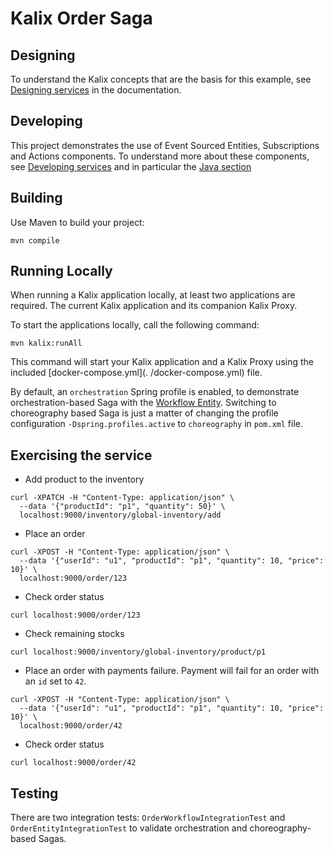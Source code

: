 # Kalix Order Saga

## Designing

To understand the Kalix concepts that are the basis for this example, see [Designing services](https://docs.kalix.io/java/development-process.html) in the documentation.

## Developing

This project demonstrates the use of Event Sourced Entities, Subscriptions and Actions components.
To understand more about these components, see [Developing services](https://docs.kalix.io/services/)
and in particular the [Java section](https://docs.kalix.io/java/)

## Building

Use Maven to build your project:

```shell
mvn compile
```

## Running Locally

When running a Kalix application locally, at least two applications are required. The current Kalix application and its companion Kalix Proxy.

To start the applications locally, call the following command:

```shell
mvn kalix:runAll
```

This command will start your Kalix application and a Kalix Proxy using the included [docker-compose.yml](.
/docker-compose.yml) file. 

By default, an `orchestration` Spring profile is enabled, to demonstrate 
orchestration-based Saga with the [Workflow Entity](https://docs.kalix.io/java/workflow-entities.html). Switching to 
choreography based Saga is just a matter of changing the profile configuration `-Dspring.profiles.active` to 
`choreography` in `pom.xml` file.

## Exercising the service

- Add product to the inventory

```shell
curl -XPATCH -H "Content-Type: application/json" \
  --data '{"productId": "p1", "quantity": 50}' \
  localhost:9000/inventory/global-inventory/add 
```

- Place an order

```shell
curl -XPOST -H "Content-Type: application/json" \
  --data '{"userId": "u1", "productId": "p1", "quantity": 10, "price": 10}' \
  localhost:9000/order/123 
```

- Check order status

```shell
curl localhost:9000/order/123 
```

- Check remaining stocks

```shell
curl localhost:9000/inventory/global-inventory/product/p1 
```

- Place an order with payments failure. Payment will fail for an order with an `id` set to `42`. 

```shell
curl -XPOST -H "Content-Type: application/json" \
  --data '{"userId": "u1", "productId": "p1", "quantity": 10, "price": 10}' \
  localhost:9000/order/42 
```

- Check order status

```shell
curl localhost:9000/order/42 
```

## Testing

There are two integration tests: `OrderWorkflowIntegrationTest` and `OrderEntityIntegrationTest` to validate orchestration and choreography-based Sagas.